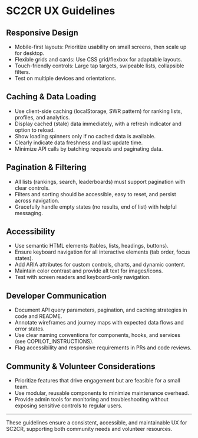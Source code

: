 # SC2CR UX Guidelines

## Responsive Design
- Mobile-first layouts: Prioritize usability on small screens, then scale up for desktop.
- Flexible grids and cards: Use CSS grid/flexbox for adaptable layouts.
- Touch-friendly controls: Large tap targets, swipeable lists, collapsible filters.
- Test on multiple devices and orientations.

## Caching & Data Loading
- Use client-side caching (localStorage, SWR pattern) for ranking lists, profiles, and analytics.
- Display cached (stale) data immediately, with a refresh indicator and option to reload.
- Show loading spinners only if no cached data is available.
- Clearly indicate data freshness and last update time.
- Minimize API calls by batching requests and paginating data.

## Pagination & Filtering
- All lists (rankings, search, leaderboards) must support pagination with clear controls.
- Filters and sorting should be accessible, easy to reset, and persist across navigation.
- Gracefully handle empty states (no results, end of list) with helpful messaging.

## Accessibility
- Use semantic HTML elements (tables, lists, headings, buttons).
- Ensure keyboard navigation for all interactive elements (tab order, focus states).
- Add ARIA attributes for custom controls, charts, and dynamic content.
- Maintain color contrast and provide alt text for images/icons.
- Test with screen readers and keyboard-only navigation.

## Developer Communication
- Document API query parameters, pagination, and caching strategies in code and README.
- Annotate wireframes and journey maps with expected data flows and error states.
- Use clear naming conventions for components, hooks, and services (see COPILOT_INSTRUCTIONS).
- Flag accessibility and responsive requirements in PRs and code reviews.

## Community & Volunteer Considerations
- Prioritize features that drive engagement but are feasible for a small team.
- Use modular, reusable components to minimize maintenance overhead.
- Provide admin tools for monitoring and troubleshooting without exposing sensitive controls to regular users.

---

These guidelines ensure a consistent, accessible, and maintainable UX for SC2CR, supporting both community needs and volunteer resources.
